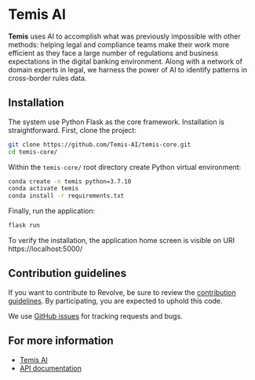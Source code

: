 # Temis AI

**Temis** uses AI to accomplish what was previously impossible with other methods: helping legal and compliance teams make their work more efficient as they face a large number of regulations and business expectations in the digital banking environment. Along with a network of domain experts in legal, we harness the power of AI to identify patterns in cross-border rules data.

## Installation

The system use Python Flask as the core framework.
Installation is straightforward.
First, clone the project:

```bash
git clone https://github.com/Temis-AI/temis-core.git
cd temis-core/
```

Within the `temis-core/` root directory create Python virtual environment:

```bash
conda create -n temis python=3.7.10
conda activate temis
conda install -r requirements.txt
```

Finally, run the application:

```bash
flask run
```

To verify the installation, the application home screen is visible on URI https://localhost:5000/

## Contribution guidelines

If you want to contribute to Revolve, be sure to review the [contribution
guidelines](CONTRIBUTING.md). By participating, you are expected to
uphold this code.

We use [GitHub issues](https://github.com/Temis-AI/temis-core/issues) for
tracking requests and bugs.

## For more information

* [Temis AI](https://temis.ai/)
* [API documentation](https://temisai.docs.apiary.io/)
